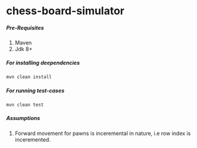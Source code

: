 # chess-board-simulator

##### Pre-Requisites
1. Maven
2. Jdk 8+

##### For installing deependencies

```sh
mvn clean install
```

##### For running test-cases

```sh
mvn clean test
```

##### Assumptions
1. Forward movement for pawns is inceremental in nature, i.e row index is inceremented.
